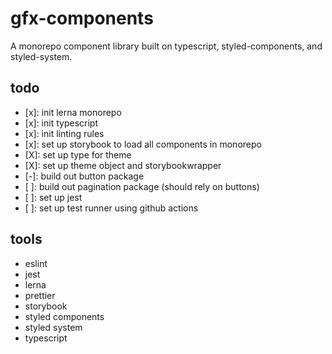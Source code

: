 # gfx-components

A monorepo component library built on typescript, styled-components, and styled-system.

## todo

- [x]: init lerna monorepo
- [x]: init typescript
- [x]: init linting rules
- [x]: set up storybook to load all components in monorepo
- [X]: set up type for theme
- [X]: set up theme object and storybookwrapper
- [-]: build out button package
- [ ]: build out pagination package (should rely on buttons)
- [ ]: set up jest
- [ ]: set up test runner using github actions

## tools

- eslint
- jest
- lerna
- prettier
- storybook
- styled components
- styled system
- typescript
